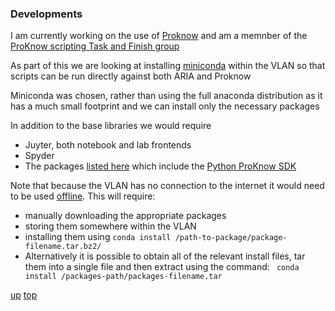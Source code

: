 ### Developments

I am currently working on the use of [Proknow](proknow/README.md) and am a memnber of the [ProKnow scripting Task and Finish group](https://github.com/nhs-proknow)

As part of this we are looking at installing [miniconda](../python/conda.md) within the VLAN so that scripts can be run directly against both ARIA and Proknow

Miniconda was chosen, rather than using the full anaconda distribution as it has a much small footprint and we can install only the necessary packages

In addition to the base libraries we would require

- Juyter, both notebook and lab frontends
- Spyder
- The packages [listed here](https://github.com/nhs-proknow/proknow-scripting-tandf/blob/main/requirements.txt) which include the [Python ProKnow SDK](https://proknow-python.readthedocs.io/en/latest/)

Note that because the VLAN has no connection to the internet it would need to be used [offline](https://docs.conda.io/projects/conda/en/latest/user-guide/concepts/installing-with-conda.html#installing-conda-packages-offline). This will require:

- manually downloading the appropriate packages
- storing them somewhere within the VLAN
- installing them using ```conda install /path-to-package/package-filename.tar.bz2/```
- Alternatively it is possible to obtain all of the relevant install files, tar them into a single file and then extract using the command: ``` conda install /packages-path/packages-filename.tar```


[up](README.md)
[top](../README.md)
